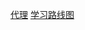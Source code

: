 [代理](https://github.com/chimurai/http-proxy-middleware)
[学习路线图](http://blog.fens.me/nodejs-roadmap/)